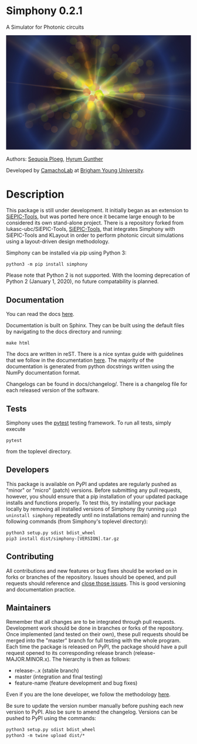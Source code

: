 # Simphony 0.2.1
A Simulator for Photonic circuits

![Text](./docs/source/user/images/simphony_logo.jpg)

Authors: [Sequoia Ploeg](https://github.com/sequoiap),
[Hyrum Gunther](https://github.com/rumbonium/)

Developed by [CamachoLab](https://camacholab.byu.edu/) at
[Brigham Young University](https://www.byu.edu/).

# Description

This package is still under development. It initially began as an extension to
[SiEPIC-Tools](https://github.com/lukasc-ubc/SiEPIC-Tools), but was ported here
once it became large enough to be considered its own stand-alone project. There
is a repository forked from lukasc-ubc/SiEPIC-Tools,
[SiEPIC-Tools](https://github.com/sequoiap/SiEPIC-Tools),
that integrates Simphony with SiEPIC-Tools and KLayout in order to perform
photonic circuit simulations using a layout-driven design methodology.

Simphony can be installed via pip using Python 3:

```
python3 -m pip install simphony
```

Please note that Python 2 is not supported. With the looming deprecation of
Python 2 (January 1, 2020), no future compatability is planned.

## Documentation

You can read the docs [here](https://simphonyphotonics.readthedocs.io/en/latest/).

Documentation is built on Sphinx. They can be built using the default files by
navigating to the docs directory and running:

```
make html
```

The docs are written in reST. There is a nice syntax guide with guidelines that
we follow in the documentation
[here](https://thomas-cokelaer.info/tutorials/sphinx/rest_syntax.html). The
majority of the documentation is generated from python docstrings written using
the NumPy documentation format.

Changelogs can be found in docs/changelog/. There is a changelog file for
each released version of the software.

## Tests

Simphony uses the [pytest](https://docs.pytest.org/en/latest/) testing
framework. To run all tests, simply execute

```
pytest
```

from the toplevel directory.

## Developers

This package is available on PyPI and updates are regularly pushed as "minor"
or "micro" (patch) versions. Before submitting any pull requests, however, you should
ensure that a pip installation of your updated package installs and functions
properly. To test this, try installing your package locally by removing all
installed versions of Simphony (by running ```pip3 uninstall simphony```
repeatedly until no installations remain) and running the following commands
(from Simphony's toplevel directory):

```
python3 setup.py sdist bdist_wheel
pip3 install dist/simphony-[VERSION].tar.gz
```
## Contributing

All contributions and new features or bug fixes should be worked on in forks
or branches of the repository. Issues should be opened, and pull requests
should reference and [close those issues](https://help.github.com/en/articles/closing-issues-using-keywords).
This is good versioning and documentation practice.

## Maintainers

Remember that all changes are to be integrated through pull requests. Development
work should be done in branches or forks of the repository. Once implemented
(and tested on their own), these pull requests should be merged into the
"master" branch for full testing with the whole program. Each time the package
is released on PyPI, the package should have a pull request opened to its
corresponding release branch (release-MAJOR.MINOR.x). The hierarchy is then
as follows:

- release-*.*.x (stable branch)
- master (integration and final testing)
- feature-name (feature development and bug fixes)

Even if you are the lone developer, we follow the methodology [here](https://softwareengineering.stackexchange.com/a/294048).

Be sure to update the version number manually before pushing each new version
to PyPI. Also be sure to amend the changelog. Versions can be pushed to PyPI
using the commands:

```
python3 setup.py sdist bdist_wheel
python3 -m twine upload dist/*
```

